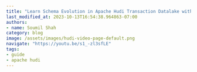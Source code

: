 ```yaml
---
title: "Learn Schema Evolution in Apache Hudi Transaction Datalake with hands on labs"
last_modified_at: 2023-10-13T16:54:38.964863-07:00
authors:
- name: Soumil Shah
category: blog
image: /assets/images/hudi-video-page-default.png
navigate: "https://youtu.be/s1_-zl3sfLE"
tags:
- guide
- apache hudi
---
```

